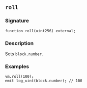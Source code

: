 ## `roll`

### Signature

```solidity
function roll(uint256) external;
```

### Description

Sets `block.number`.

### Examples

```solidity
vm.roll(100);
emit log_uint(block.number); // 100
```
